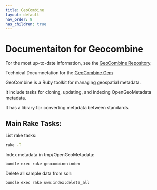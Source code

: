 ```yaml
---
title: GeoCombine
layout: default
nav_order: 8
has_children: true
---
```


# Documentaiton for Geocombine

For the most up-to-date information, see the
[GeoCombine Repository](https://github.com/OpenGeoMetadata/GeoCombine).

Technical Documnetation for the 
[GeoCombine Gem](https://www.rubydoc.info/gems/geo_combine/0.1.0/GeoCombine)

GeoCombine is a Ruby toolkit for managing geospatial metadata.

It include tasks for cloning, updating, and indexing OpenGeoMetadata metadata.

It has a library for converting metadata between standards.

## Main Rake Tasks:

List rake tasks:

```bash
rake -T
```

Index metadata in tmp/OpenGeoMetadata:

```bash
bundle exec rake geocombine:index
```


Delete all sample data from solr:

```bash
bundle exec rake uwm:index:delete_all
```
